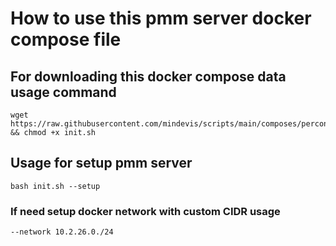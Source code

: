 # How to use this pmm server docker compose file
## For downloading this docker compose data usage command
```
wget https://raw.githubusercontent.com/mindevis/scripts/main/composes/percona/monitoring/scripts/init.sh && chmod +x init.sh
```
## Usage for setup pmm server
```
bash init.sh --setup
```
### If need setup docker network with custom CIDR usage 
```
--network 10.2.26.0./24
```
